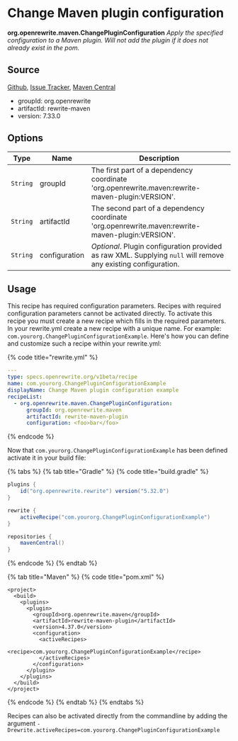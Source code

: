 # Change Maven plugin configuration

**org.openrewrite.maven.ChangePluginConfiguration** _Apply the specified configuration to a Maven plugin. Will not add the plugin if it does not already exist in the pom._

## Source

[Github](https://github.com/openrewrite/rewrite), [Issue Tracker](https://github.com/openrewrite/rewrite/issues), [Maven Central](https://search.maven.org/artifact/org.openrewrite/rewrite-maven/7.33.0/jar)

* groupId: org.openrewrite
* artifactId: rewrite-maven
* version: 7.33.0

## Options

| Type     | Name          | Description                                                                                                    |
| -------- | ------------- | -------------------------------------------------------------------------------------------------------------- |
| `String` | groupId       | The first part of a dependency coordinate 'org.openrewrite.maven:rewrite-maven-plugin:VERSION'.                |
| `String` | artifactId    | The second part of a dependency coordinate 'org.openrewrite.maven:rewrite-maven-plugin:VERSION'.               |
| `String` | configuration | _Optional_. Plugin configuration provided as raw XML. Supplying `null` will remove any existing configuration. |

## Usage

This recipe has required configuration parameters. Recipes with required configuration parameters cannot be activated directly. To activate this recipe you must create a new recipe which fills in the required parameters. In your rewrite.yml create a new recipe with a unique name. For example: `com.yourorg.ChangePluginConfigurationExample`. Here's how you can define and customize such a recipe within your rewrite.yml:

{% code title="rewrite.yml" %}
```yaml
---
type: specs.openrewrite.org/v1beta/recipe
name: com.yourorg.ChangePluginConfigurationExample
displayName: Change Maven plugin configuration example
recipeList:
  - org.openrewrite.maven.ChangePluginConfiguration:
      groupId: org.openrewrite.maven
      artifactId: rewrite-maven-plugin
      configuration: <foo>bar</foo>
```
{% endcode %}

Now that `com.yourorg.ChangePluginConfigurationExample` has been defined activate it in your build file:

{% tabs %}
{% tab title="Gradle" %}
{% code title="build.gradle" %}
```groovy
plugins {
    id("org.openrewrite.rewrite") version("5.32.0")
}

rewrite {
    activeRecipe("com.yourorg.ChangePluginConfigurationExample")
}

repositories {
    mavenCentral()
}
```
{% endcode %}
{% endtab %}

{% tab title="Maven" %}
{% code title="pom.xml" %}
```markup
<project>
  <build>
    <plugins>
      <plugin>
        <groupId>org.openrewrite.maven</groupId>
        <artifactId>rewrite-maven-plugin</artifactId>
        <version>4.37.0</version>
        <configuration>
          <activeRecipes>
            <recipe>com.yourorg.ChangePluginConfigurationExample</recipe>
          </activeRecipes>
        </configuration>
      </plugin>
    </plugins>
  </build>
</project>
```
{% endcode %}
{% endtab %}
{% endtabs %}

Recipes can also be activated directly from the commandline by adding the argument `-Drewrite.activeRecipes=com.yourorg.ChangePluginConfigurationExample`
